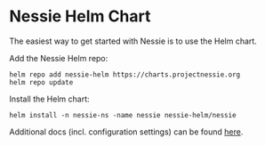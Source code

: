 # Nessie Helm Chart

The easiest way to get started with Nessie is to use the Helm chart.

Add the Nessie Helm repo:
```
helm repo add nessie-helm https://charts.projectnessie.org
helm repo update
```

Install the Helm chart:
```
helm install -n nessie-ns -name nessie nessie-helm/nessie
```

Additional docs (incl. configuration settings) can be found [here](https://github.com/projectnessie/nessie/blob/main/helm/README.md). 
